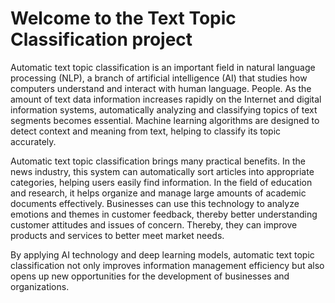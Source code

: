 <h1>Welcome to the Text Topic Classification project </h1>
<p>Automatic text topic classification is an important field in natural language processing (NLP), a branch of artificial intelligence (AI) that studies how computers understand and interact with human language. People. As the amount of text data information increases rapidly on the Internet and digital information systems, automatically analyzing and classifying topics of text segments becomes essential. Machine learning algorithms are designed to detect context and meaning from text, helping to classify its topic accurately.</p>
<p>Automatic text topic classification brings many practical benefits. In the news industry, this system can automatically sort articles into appropriate categories, helping users easily find information. In the field of education and research, it helps organize and manage large amounts of academic documents effectively. Businesses can use this technology to analyze emotions and themes in customer feedback, thereby better understanding customer attitudes and issues of concern. Thereby, they can improve products and services to better meet market needs.</p>
<p>By applying AI technology and deep learning models, automatic text topic classification not only improves information management efficiency but also opens up new opportunities for the development of businesses and organizations.</p>
